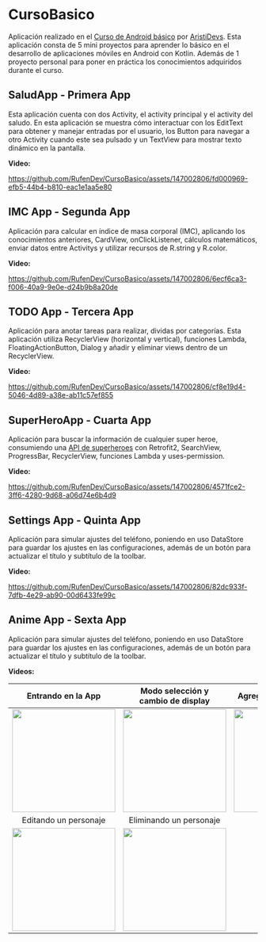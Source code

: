 <h1>CursoBasico</h1>

Aplicación realizado en el <a href="https://www.youtube.com/watch?v=vJapzH_46a8" target="_blank">Curso de Android básico</a> por <a href="https://github.com/ArisGuimera" target="_blank">AristiDevs</a>. Esta aplicación consta de 5 mini proyectos para aprender lo básico en el desarrollo de aplicaciones móviles en Android con Kotlin. Además de 1 proyecto personal para poner en práctica los conocimientos adquiridos durante el curso.

<h2>SaludApp - Primera App</h2>

Esta aplicación cuenta con dos Activity, el activity principal y el activity del saludo. En esta aplicación se muestra cómo interactuar con los EditText para obtener y manejar entradas por el usuario, los Button para navegar a otro Activity cuando este sea pulsado y un TextView para mostrar texto dinámico en la pantalla.

<strong>Video:</strong>

https://github.com/RufenDev/CursoBasico/assets/147002806/fd000969-efb5-44b4-b810-eac1e1aa5e80

<h2>IMC App - Segunda App</h2>

Aplicación para calcular en índice de masa corporal (IMC), aplicando los conocimientos anteriores, CardView, onClickListener, cálculos matemáticos, enviar datos entre Activitys y utilizar recursos de R.string y R.color.

<strong>Video:</strong>

https://github.com/RufenDev/CursoBasico/assets/147002806/6ecf6ca3-f006-40a9-9e0e-d24b9b8a20de

<h2>TODO App - Tercera App</h2>

Aplicación para anotar tareas para realizar, dividas por categorías. Esta aplicación utiliza RecyclerView (horizontal y vertical), funciones Lambda, FloatingActionButton, Dialog y añadir y eliminar views dentro de un RecyclerView.

<strong>Video:</strong>

https://github.com/RufenDev/CursoBasico/assets/147002806/cf8e19d4-5046-4d89-a38e-ab11c57ef855

<h2>SuperHeroApp - Cuarta App</h2>

Aplicación para buscar la información de cualquier super heroe, consumiendo una <a href="https://superheroapi.com/" target="_blank">API de superheroes</a> con Retrofit2, SearchView, ProgressBar, RecyclerView, funciones Lambda y uses-permission.

<strong>Video:</strong>

https://github.com/RufenDev/CursoBasico/assets/147002806/4571fce2-3ff6-4280-9d68-a06d74e6b4d9

<h2>Settings App - Quinta App</h2>

Aplicación para simular ajustes del teléfono, poniendo en uso DataStore para guardar los ajustes en las configuraciones, además de un botón para actualizar el título y subtítulo de la toolbar.

<strong>Video:</strong>

https://github.com/RufenDev/CursoBasico/assets/147002806/82dc933f-7dfb-4e29-ab90-00d6433fe99c

<h2>Anime App - Sexta App</h2>

Aplicación para simular ajustes del teléfono, poniendo en uso DataStore para guardar los ajustes en las configuraciones, además de un botón para actualizar el título y subtítulo de la toolbar.

<strong>Videos:</strong>

| Entrando en la App | Modo selección y <br> cambio de display | Agregando un personaje | 
|:---:| :---: | :---: |
| <img src="https://github.com/RufenDev/CursoBasico/assets/147002806/ef974ff0-bb57-4e7e-b120-2445c63d2a2b" align="center" width="208px"/> | <img src="https://github.com/RufenDev/CursoBasico/assets/147002806/f0ffe51f-fba6-4dfa-8c60-65276ccc8bee" align="center" width="208px"/> | <img src="https://github.com/RufenDev/CursoBasico/assets/147002806/d1c306ac-ae81-4756-97d2-a7ce6afd36eb" align="center" width="208px"/> |
| Editando un personaje | Eliminando un personaje |
| <img src="https://github.com/RufenDev/CursoBasico/assets/147002806/241b81fd-f3b7-460f-a8e4-0fb8ebf14802" align="center" width="208px"/> | <img src="https://github.com/RufenDev/CursoBasico/assets/147002806/888329f4-3cb8-4780-ba1e-bd2268955dd6" align="center" width="208px"/> |
